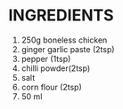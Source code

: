 # INGREDIENTS

1. 250g boneless chicken
2. ginger garlic paste (2tsp)
3. pepper (1tsp)
4. chilli powder(2tsp)
5. salt
6. corn flour (2tsp)
7. 50 ml


